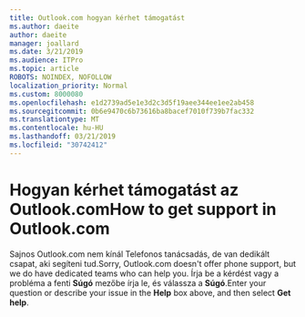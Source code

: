 ```yaml
---
title: Outlook.com hogyan kérhet támogatást
ms.author: daeite
author: daeite
manager: joallard
ms.date: 3/21/2019
ms.audience: ITPro
ms.topic: article
ROBOTS: NOINDEX, NOFOLLOW
localization_priority: Normal
ms.custom: 8000080
ms.openlocfilehash: e1d2739ad5e1e3d2c3d5f19aee344ee1ee2ab458
ms.sourcegitcommit: 0b6e9470c6b73616ba8bacef7010f739b7fac332
ms.translationtype: MT
ms.contentlocale: hu-HU
ms.lasthandoff: 03/21/2019
ms.locfileid: "30742412"
---
```

# <a name="how-to-get-support-in-outlookcom"></a><span data-ttu-id="d3ac5-102">Hogyan kérhet támogatást az Outlook.com</span><span class="sxs-lookup"><span data-stu-id="d3ac5-102">How to get support in Outlook.com</span></span>

<span data-ttu-id="d3ac5-103">Sajnos Outlook.com nem kínál Telefonos tanácsadás, de van dedikált csapat, aki segíteni tud.</span><span class="sxs-lookup"><span data-stu-id="d3ac5-103">Sorry, Outlook.com doesn't offer phone support, but we do have dedicated teams who can help you.</span></span>
<span data-ttu-id="d3ac5-104">Írja be a kérdést vagy a probléma a fenti **Súgó** mezőbe írja le, és válassza a **Súgó**.</span><span class="sxs-lookup"><span data-stu-id="d3ac5-104">Enter your question or describe your issue in the **Help** box above, and then select **Get help**.</span></span>


